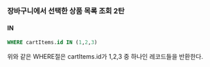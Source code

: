 ### 장바구니에서 선택한 상품 목록 조회 2탄
#### IN
```sql
WHERE cartItems.id IN (1,2,3)
```
위와 같은 WHERE절은 cartItems.id가 1,2,3 중 하나인 레코드들을 반환한다.  
